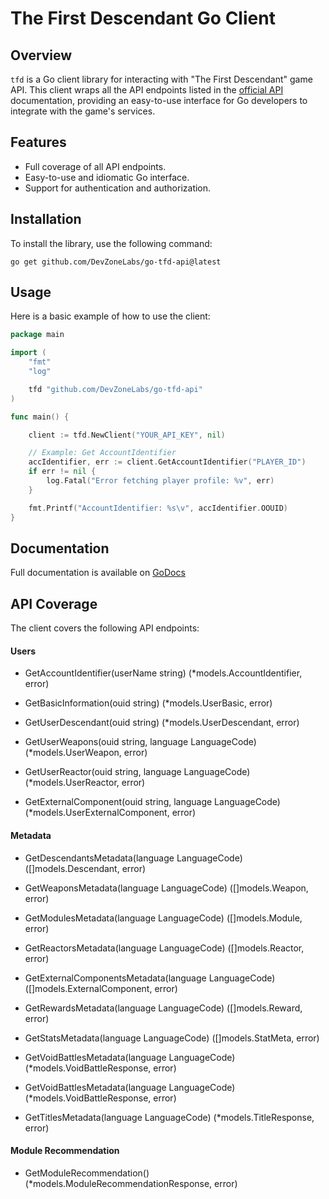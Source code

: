 # The First Descendant Go Client

## Overview

`tfd` is a Go client library for interacting with "The First Descendant" game API. This client wraps all the API endpoints listed in the [official API](https://openapi.nexon.com/game/tfd/?id=21) documentation, providing an easy-to-use interface for Go developers to integrate with the game's services.

## Features

- Full coverage of all API endpoints.
- Easy-to-use and idiomatic Go interface.
- Support for authentication and authorization.

## Installation

To install the library, use the following command:

```shell
go get github.com/DevZoneLabs/go-tfd-api@latest
```

## Usage

Here is a basic example of how to use the client:

```go
package main

import (
    "fmt"
    "log"

    tfd "github.com/DevZoneLabs/go-tfd-api"
)

func main() {

    client := tfd.NewClient("YOUR_API_KEY", nil)

    // Example: Get AccountIdentifier
    accIdentifier, err := client.GetAccountIdentifier("PLAYER_ID")
    if err != nil {
        log.Fatal("Error fetching player profile: %v", err)
    }

    fmt.Printf("AccountIdentifier: %s\v", accIdentifier.OOUID)
}
```

## Documentation

Full documentation is available on [GoDocs](https://pkg.go.dev/github.com/DevZoneLabs/go-tfd-api)

## API Coverage

The client covers the following API endpoints:

#### Users

- GetAccountIdentifier(userName string) (\*models.AccountIdentifier, error)

- GetBasicInformation(ouid string) (\*models.UserBasic, error)

- GetUserDescendant(ouid string) (\*models.UserDescendant, error)

- GetUserWeapons(ouid string, language LanguageCode) (\*models.UserWeapon, error)

- GetUserReactor(ouid string, language LanguageCode) (\*models.UserReactor, error)

- GetExternalComponent(ouid string, language LanguageCode) (\*models.UserExternalComponent, error)

#### Metadata

- GetDescendantsMetadata(language LanguageCode) ([]models.Descendant, error)

- GetWeaponsMetadata(language LanguageCode) ([]models.Weapon, error)

- GetModulesMetadata(language LanguageCode) ([]models.Module, error)

- GetReactorsMetadata(language LanguageCode) ([]models.Reactor, error)

-  GetExternalComponentsMetadata(language LanguageCode) ([]models.ExternalComponent, error)

- GetRewardsMetadata(language LanguageCode) ([]models.Reward, error)

- GetStatsMetadata(language LanguageCode) ([]models.StatMeta, error)

- GetVoidBattlesMetadata(language LanguageCode) (\*models.VoidBattleResponse, error)

- GetVoidBattlesMetadata(language LanguageCode) (\*models.VoidBattleResponse, error)

- GetTitlesMetadata(language LanguageCode) (\*models.TitleResponse, error)

#### Module Recommendation

- GetModuleRecommendation() (\*models.ModuleRecommendationResponse, error)
